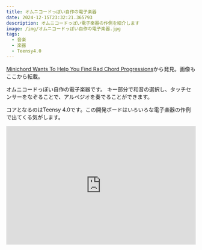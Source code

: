 ```yaml
---
title: オムニコードっぽい自作の電子楽器
date: 2024-12-15T23:32:21.365793
description: オムニコードっぽい電子楽器の作例を紹介します
image: /img/オムニコードっぽい自作の電子楽器.jpg
tags:
  - 音楽
  - 楽器
  - Teensy4.0
---
```

[Minichord Wants To Help You Find Rad Chord Progressions](https://hackaday.com/2024/11/28/minichord-wants-to-help-you-find-rad-chord-progressions/)から発見。画像もここから転載。

オムニコードっぽい自作の電子楽器です。
キー部分で和音の選択し、タッチセンサーをなぞることで、アルペジオを奏でることができます。

コアとなるのはTeensy 4.0です。この開発ボードはいろいろな電子楽器の作例で出てくる気がします。

<iframe width="100%" height="315" src="https://www.youtube.com/embed/66Gu4NNnHgA" title="YouTube video player" frameborder="0" allow="accelerometer; autoplay; clipboard-write; encrypted-media; gyroscope; picture-in-picture" allowfullscreen></iframe>



